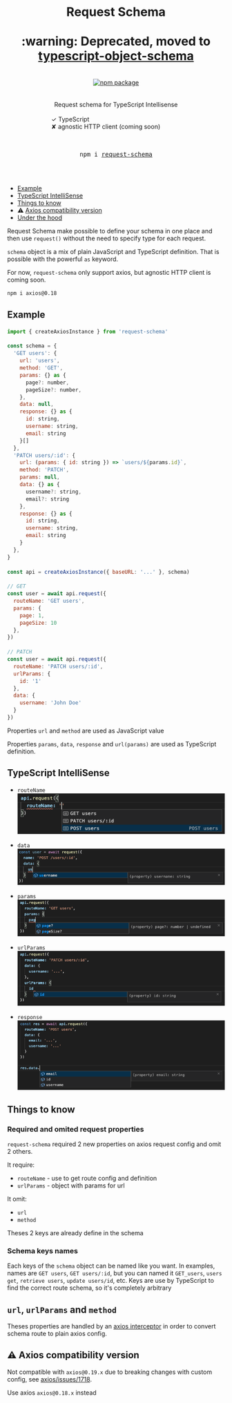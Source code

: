 <div align="center">
  <h1>
    Request Schema
    <br/>
    <br/>
    :warning: Deprecated, moved to <a href="https://www.npmjs.com/package/typescript-object-schema">typescript-object-schema</a>
  </h1>
    <br/>
    <a href="https://www.npmjs.com/package/request-schema">
      <img src="https://img.shields.io/npm/v/request-schema.svg" alt="npm package" />
    </a>
    <br/>
    <br/>
    <br/>
    Request schema for TypeScript Intellisense
    <br/>
    <br/>
    <div style="width: 300px; text-align: left">
      <div>✓ TypeScript</div>
      <div>✘ agnostic HTTP client (coming soon)</div>
    </div>
  <br/>
  <br/>
  <pre>npm i <a href="https://www.npmjs.com/package/request-schema">request-schema</a></pre>
  <br/>
  <br/>
</div>

* [Example](#example)
* [TypeScript IntelliSense](#typeScript-intellisense)
* [Things to know](#things-to-know)
* :warning: [Axios compatibility version](#warning-axios-compatibility-version)
* [Under the hood](#under-the-hood)

Request Schema make possible to define your schema in one place and then use `request()` without the need to specify type for each request.

`schema` object is a mix of plain JavaScript and TypeScript definition. That is possible with the powerful `as` keyword.

For now, `request-schema` only support axios, but agnostic HTTP client is coming soon.

```bash
npm i axios@0.18
```

## Example

```js
import { createAxiosInstance } from 'request-schema'

const schema = {
  'GET users': {
    url: 'users',
    method: 'GET',
    params: {} as {
      page?: number,
      pageSize?: number,
    },
    data: null,
    response: {} as {
      id: string,
      username: string,
      email: string
    }[]
  },
  'PATCH users/:id': {
    url: (params: { id: string }) => `users/${params.id}`,
    method: 'PATCH',
    params: null,
    data: {} as {
      username?: string,
      email?: string
    },
    response: {} as {
      id: string,
      username: string,
      email: string
    }
  },
}

const api = createAxiosInstance({ baseURL: '...' }, schema)

// GET
const user = await api.request({
  routeName: 'GET users',
  params: {
    page: 1,
    pageSize: 10
  },
})

// PATCH
const user = await api.request({
  routeName: 'PATCH users/:id',
  urlParams: {
    id: '1'
  },
  data: {
    username: 'John Doe'
  }
})
```

Properties `url` and `method` are used as JavaScript value


Properties `params`, `data`, `response` and `url(params)` are used as TypeScript definition.

## TypeScript IntelliSense

* `routeName`  
![Route Name](./img/routeName.png)

* `data`  
![Data](./img/data.png)

* `params`  
![Params](./img/params.png)

* `urlParams`  
![URL Params](./img/urlParams.png)

* `response`  
![Response](./img/responseAwait.png)

## Things to know

### Required and omited request properties
`request-schema` required 2 new properties on axios request config and omit 2 others.

It require:
  * `routeName` - use to get route config and definition
  * `urlParams` - object with params for url

It omit:
  * `url`
  * `method`

Theses 2 keys are already define in the schema

### Schema keys names

Each keys of the `schema` object can be named like you want. In examples, names are `GET users`, `GET users/:id`, but you can named it `GET_users`, `users get`, `retrieve users`, `update users/id`, etc. Keys are use by TypeScript to find the correct route schema, so it's completely arbitrary

## `url`, `urlParams` and `method`

Theses properties are handled by an [axios interceptor](src/addAxiosInterceptor.ts) in order to convert schema route to plain axios config.

## :warning: Axios compatibility version

Not compatible with `axios@0.19.x` due to breaking changes with custom config, see [axios/issues/1718](https://github.com/axios/axios/issues/1718).   

Use axios `axios@0.18.x` instead